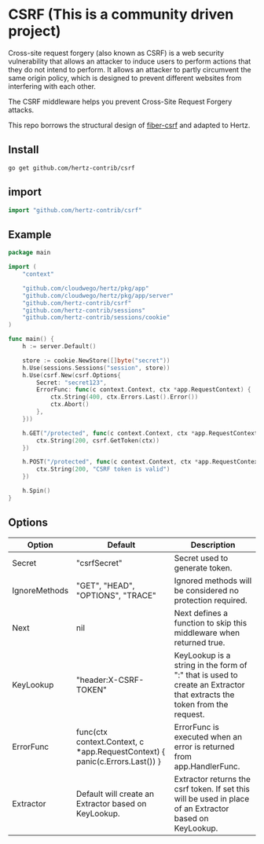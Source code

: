 # CSRF (This is a community driven project)

Cross-site request forgery (also known as CSRF) is a web security vulnerability that allows an attacker to induce users to perform actions that they do not intend to perform. It allows an attacker to partly circumvent the same origin policy, which is designed to prevent different websites from interfering with each other.

The CSRF middleware helps you prevent Cross-Site Request Forgery attacks.

This repo borrows the structural design of [fiber-csrf](https://github.com/gofiber/fiber/tree/master/middleware/csrf) and adapted to Hertz.



## Install

``` shell
go get github.com/hertz-contrib/csrf
```

## import

```go
import "github.com/hertz-contrib/csrf"
```

## Example

```go
package main

import (
	"context"

	"github.com/cloudwego/hertz/pkg/app"
	"github.com/cloudwego/hertz/pkg/app/server"
	"github.com/hertz-contrib/csrf"
	"github.com/hertz-contrib/sessions"
	"github.com/hertz-contrib/sessions/cookie"
)

func main() {
	h := server.Default()

	store := cookie.NewStore([]byte("secret"))
	h.Use(sessions.Sessions("session", store))
	h.Use(csrf.New(csrf.Options{
		Secret: "secret123",
		ErrorFunc: func(c context.Context, ctx *app.RequestContext) {
			ctx.String(400, ctx.Errors.Last().Error())
			ctx.Abort()
		},
	}))

	h.GET("/protected", func(c context.Context, ctx *app.RequestContext) {
		ctx.String(200, csrf.GetToken(ctx))
	})

	h.POST("/protected", func(c context.Context, ctx *app.RequestContext) {
		ctx.String(200, "CSRF token is valid")
	})

	h.Spin()
}
```

## Options

| Option        | Default                                                      | Description                                                  |
| ------------- | ------------------------------------------------------------ | ------------------------------------------------------------ |
| Secret        | "csrfSecret"                                                 | Secret used to generate token.                               |
| IgnoreMethods | "GET", "HEAD", "OPTIONS", "TRACE"                            | Ignored methods will be considered no protection required.   |
| Next          | nil                                                          | Next defines a function to skip this middleware when returned true. |
| KeyLookup     | "header:X-CSRF-TOKEN"                                        | KeyLookup is a string in the form of "<source>:<key>" that is used to create an Extractor that extracts the token from the request. |
| ErrorFunc     | func(ctx context.Context, c *app.RequestContext) { panic(c.Errors.Last()) } | ErrorFunc is executed when an error is returned from app.HandlerFunc. |
| Extractor     | Default will create an Extractor based on KeyLookup.         | Extractor returns the csrf token. If set this will be used in place of an Extractor based on KeyLookup. |

